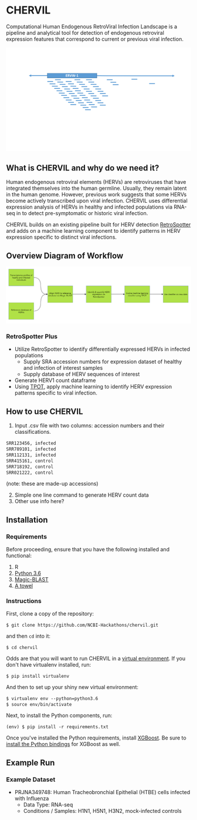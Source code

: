 # CHERVIL

Computational Human Endogenous RetroViral Infection Landscape is a pipeline and analytical tool for detection of endogenous retroviral expression features that correspond to current or previous viral infection.


![image](images/image.png)


## What is CHERVIL and why do we need it?
Human endogenous retroviral elements (HERVs) are retroviruses that have integrated themselves into the human germline. Usually, they remain latent in the human genome. However, previous work suggests that some HERVs become actively transcribed upon viral infection. CHERVIL uses differential expression analysis of HERVs in healthy and infected populations via RNA-seq in  to detect pre-symptomatic or historic viral infection.

CHERVIL builds on an existing pipeline built for HERV detection [RetroSpotter](https://github.com/NCBI-Hackathons/RetroSpotter) and adds on a machine learning component to identify patterns in HERV expression specific to distinct viral infections.

## Overview Diagram of Workflow

![pipeline](images/pipeline.png)

### RetroSpotter Plus
* Utilize RetroSpotter to identify differentially expressed HERVs in infected populations
    + Supply SRA accession numbers for expression dataset of healthy and infection of interest samples
    + Supply database of HERV sequences of interest
* Generate HERV1 count dataframe
* Using [TPOT](https://github.com/EpistasisLab/tpot), apply machine learning to identify HERV expression patterns specific to viral infection.

## How to use CHERVIL

1. Input .csv file with two columns: accession numbers and their classifications.
```csv
SRR123456, infected
SRR789101, infected
SRR112131, infected
SRR415161, control
SRR718192, control
SRR021222, control
```
(note: these are made-up accessions)

2. Simple one line command to generate HERV count data
3. Other use info here?

## Installation
### Requirements

Before proceeding, ensure that you have the following installed and functional:

1. R
2. [Python 3.6](https://www.python.org/downloads/release/python-365/)
3. [Magic-BLAST](https://ncbi.github.io/magicblast/)
4. [A towel](https://en.wikipedia.org/wiki/Towel_Day#Origin)

### Instructions

First, clone a copy of the repository:

    $ git clone https://github.com/NCBI-Hackathons/chervil.git

and then `cd` into it:

    $ cd chervil

Odds are that you will want to run CHERVIL in a [virtual environment](https://virtualenv.pypa.io/en/stable/). If you don't have virtualenv installed, run:

    $ pip install virtualenv

And then to set up your shiny new virtual environment:

    $ virtualenv env --python=python3.6
    $ source env/bin/activate

Next, to install the Python components, run:

    (env) $ pip install -r requirements.txt

Once you've installed the Python requirements, install [XGBoost](https://xgboost.readthedocs.io/en/latest/build.html). Be sure to [install the Python bindings](http://xgboost.readthedocs.io/en/latest/build.html#python-package-installation) for XGBoost as well.

## Example Run
### Example Dataset
* PRJNA349748: Human Tracheobronchial Epithelial (HTBE) cells infected with Influenza
    + Data Type: RNA-seq
    + Conditions / Samples: H1N1, H5N1, H3N2, mock-infected controls
